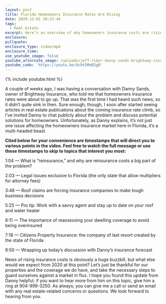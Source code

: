 ```yaml
---
layout: post
title: Florida Homeowners Insurance Rates Are Rising
date: 2020-12-01 20:23:44
tags:
  - Real Estate
excerpt: Here’s an overview of why homeowners insurance costs are rising in FL.
enclosure:
pullquote:
enclosure_type: video/mp4
enclosure_time:
use_youtube_image: false
youtube_alternate_image: /uploads/jeff-riber-danny-sands-brightway-insurance-yt.jpg
youtube_code: 'https://youtu.be/Ucbt5MoB2g8'
---
```


{% include youtube.html %}

A couple of weeks ago, I was having a conversation with Danny Sands, owner of Brightway Insurance, who told me that homeowners insurance rates were about to go up. That was the first time I had heard such news, so it didn’t quite sink in then. Sure enough, though, I soon after started seeing articles in real estate publications about the coming insurance rate climb, so I’ve invited Danny to chat publicly about the problem and discuss potential solutions for homeowners. Unfortunately, as Danny explains, it’s not just one issue affecting the homeowners insurance market here in Florida, it’s a multi-headed beast.&nbsp;

**Cited below for your convenience are timestamps that will direct you to various points in the video. Feel free to watch the full message or use these timestamps to skip to topics that interest you most:&nbsp;**

1:04 — What is “reinsurance,” and why are reinsurance costs a big part of the problem?

2:03 — Legal issues exclusive to Florida (the only state that allow multipliers for attorney fees)

3:48 — Roof claims are forcing insurance companies to make tough business decisions&nbsp;

5:25 — Pro tip: Work with a savvy agent and stay up to date on your roof and water heater&nbsp;

6:11 — The importance of reassessing your dwelling coverage to avoid being overinsured&nbsp;

7:18 — Citizens Property Insurance: the company of last resort created by the state of Florida

8:50 — Wrapping up today’s discussion with Danny’s insurance forecast&nbsp;

News of rising insurance costs is obviously a huge buzzkill, but what else would we expect from 2020 at this point? Let’s just be thankful for our properties and the coverage we do have, and take the necessary steps to guard ourselves against a market in flux. I hope you found this update from Danny helpful; if you want to hear more from him on this topic, give him a ring at 904-999-3250. As always, you can give me a call or send an email with any real estate-related concerns or questions. We look forward to hearing from you.
